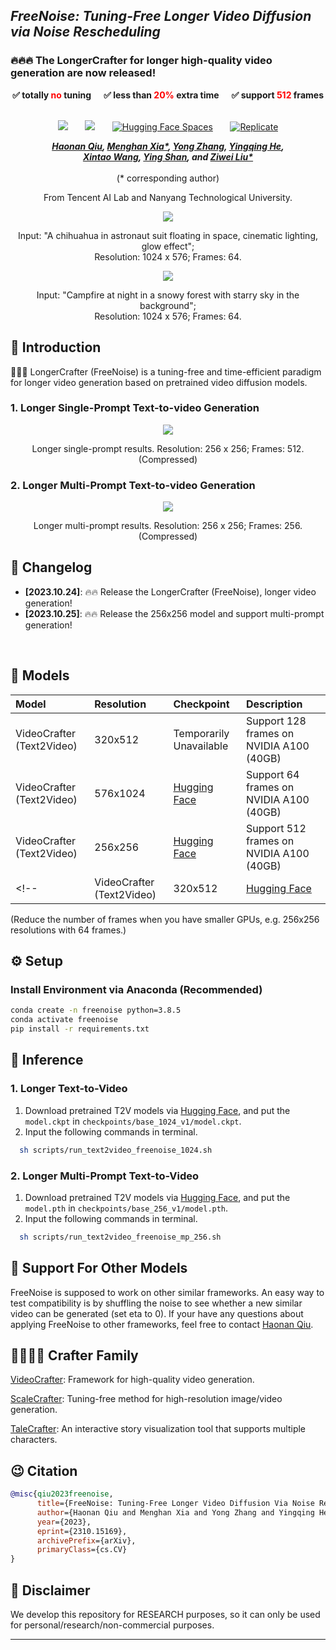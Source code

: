 ## ___***FreeNoise: Tuning-Free Longer Video Diffusion via Noise Rescheduling***___

### 🔥🔥🔥 The LongerCrafter for longer high-quality video generation are now released!

<div align="center">
<p style="font-weight: bold">
✅ totally <span style="color: red; font-weight: bold">no</span> tuning &nbsp;&nbsp;&nbsp;&nbsp;
✅ less than <span style="color: red; font-weight: bold">20%</span> extra time &nbsp;&nbsp;&nbsp;&nbsp;
✅ support <span style="color: red; font-weight: bold">512</span> frames &nbsp;&nbsp;&nbsp;&nbsp;
</p>

 <a href='https://arxiv.org/abs/2310.15169'><img src='https://img.shields.io/badge/arXiv-2310.15169-b31b1b.svg'></a> &nbsp;&nbsp;&nbsp;&nbsp;&nbsp;
 <a href='http://haonanqiu.com/projects/FreeNoise.html'><img src='https://img.shields.io/badge/Project-Page-Green'></a> &nbsp;&nbsp;&nbsp;&nbsp;&nbsp;
 [![Hugging Face Spaces](https://img.shields.io/badge/%F0%9F%A4%97%20Hugging%20Face-Spaces-blue)](https://huggingface.co/spaces/PAIR/Text2Video-Zero) &nbsp;&nbsp;&nbsp;&nbsp;&nbsp;
 [![Replicate](https://replicate.com/cjwbw/longercrafter/badge)](https://replicate.com/cjwbw/longercrafter)


_**[Haonan Qiu](http://haonanqiu.com/), [Menghan Xia*](https://menghanxia.github.io), [Yong Zhang](https://yzhang2016.github.io), [Yingqing He](https://github.com/YingqingHe), 
<br>
[Xintao Wang](https://xinntao.github.io), [Ying Shan](https://scholar.google.com/citations?hl=zh-CN&user=4oXBp9UAAAAJ), and [Ziwei Liu*](https://liuziwei7.github.io/)**_
<br><br>
(* corresponding author)

From Tencent AI Lab and Nanyang Technological University.

<img src=assets/t2v/hd01.gif>
<p>Input: "A chihuahua in astronaut suit floating in space, cinematic lighting, glow effect"; 
<br>
Resolution: 1024 x 576; Frames: 64.</p>
<img src=assets/t2v/hd02.gif>
<p>Input: "Campfire at night in a snowy forest with starry sky in the background"; 
<br>
Resolution: 1024 x 576; Frames: 64.</p>
</div>
 
## 🔆 Introduction


🤗🤗🤗 LongerCrafter (FreeNoise) is a tuning-free and time-efficient paradigm for longer video generation based on pretrained video diffusion models.

### 1. Longer Single-Prompt Text-to-video Generation

<div align="center">
<img src=assets/t2v/sp512.gif>
<p>Longer single-prompt results. Resolution: 256 x 256; Frames: 512. (Compressed)</p>
</div>

### 2. Longer Multi-Prompt Text-to-video Generation

<div align="center">
<img src=assets/t2v/mp256.gif>
<p>Longer multi-prompt results. Resolution: 256 x 256; Frames: 256. (Compressed)</p>
</div>

## 📝 Changelog
- __[2023.10.24]__: 🔥🔥 Release the LongerCrafter (FreeNoise), longer video generation!
- __[2023.10.25]__: 🔥🔥 Release the 256x256 model and support multi-prompt generation!
<br>


## 🧰 Models

|Model|Resolution|Checkpoint|Description
|:---------|:---------|:--------|:--------|
|VideoCrafter (Text2Video)|320x512|Temporarily Unavailable|Support 128 frames on NVIDIA A100 (40GB)
|VideoCrafter (Text2Video)|576x1024|[Hugging Face](https://huggingface.co/VideoCrafter/Text2Video-1024-v1.0/blob/main/model.ckpt)|Support 64 frames on NVIDIA A100 (40GB)
|VideoCrafter (Text2Video)|256x256|[Hugging Face](https://huggingface.co/MoonQiu/LongerCrafter/blob/main/model.pth)|Support 512 frames on NVIDIA A100 (40GB)
<!-- |VideoCrafter (Text2Video)|320x512|[Hugging Face](https://huggingface.co/VideoCrafter/Text2Video-512-v1/blob/main/model.ckpt)|Support 128 frames on NVIDIA A100 (40GB) -->

(Reduce the number of frames when you have smaller GPUs, e.g. 256x256 resolutions with 64 frames.)

## ⚙️ Setup

### Install Environment via Anaconda (Recommended)
```bash
conda create -n freenoise python=3.8.5
conda activate freenoise
pip install -r requirements.txt
```


## 💫 Inference 
### 1. Longer Text-to-Video

<!-- 1) Download pretrained T2V models via [Hugging Face](https://huggingface.co/VideoCrafter/Text2Video-512-v1/blob/main/model.ckpt), and put the `model.ckpt` in `checkpoints/base_512_v1/model.ckpt`.
2) Input the following commands in terminal.
```bash
  sh scripts/run_text2video_freenoise_512.sh
``` -->

1) Download pretrained T2V models via [Hugging Face](https://huggingface.co/VideoCrafter/Text2Video-1024-v1.0/blob/main/model.ckpt), and put the `model.ckpt` in `checkpoints/base_1024_v1/model.ckpt`.
2) Input the following commands in terminal.
```bash
  sh scripts/run_text2video_freenoise_1024.sh
```

### 2. Longer Multi-Prompt Text-to-Video

1) Download pretrained T2V models via [Hugging Face](https://huggingface.co/MoonQiu/LongerCrafter/blob/main/model.pth), and put the `model.pth` in `checkpoints/base_256_v1/model.pth`.
2) Input the following commands in terminal.
```bash
  sh scripts/run_text2video_freenoise_mp_256.sh
```


## 🧲 Support For Other Models

FreeNoise is supposed to work on other similar frameworks. An easy way to test compatibility is by shuffling the noise to see whether a new similar video can be generated (set eta to 0). If your have any questions about applying FreeNoise to other frameworks, feel free to contact [Haonan Qiu](http://haonanqiu.com/).


## 👨‍👩‍👧‍👦 Crafter Family
[VideoCrafter](https://github.com/AILab-CVC/VideoCrafter): Framework for high-quality video generation.

[ScaleCrafter](https://github.com/YingqingHe/ScaleCrafter): Tuning-free method for high-resolution image/video generation.

[TaleCrafter](https://github.com/AILab-CVC/TaleCrafter): An interactive story visualization tool that supports multiple characters.  


## 😉 Citation
```bib
@misc{qiu2023freenoise,
      title={FreeNoise: Tuning-Free Longer Video Diffusion Via Noise Rescheduling}, 
      author={Haonan Qiu and Menghan Xia and Yong Zhang and Yingqing He and Xintao Wang and Ying Shan and Ziwei Liu},
      year={2023},
      eprint={2310.15169},
      archivePrefix={arXiv},
      primaryClass={cs.CV}
}
```


## 📢 Disclaimer
We develop this repository for RESEARCH purposes, so it can only be used for personal/research/non-commercial purposes.
****


